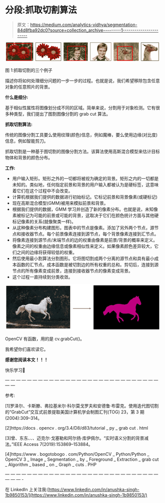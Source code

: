 # 分段:抓取切割算法

> 原文：<https://medium.com/analytics-vidhya/segmentation-84d8fba92dc0?source=collection_archive---------1----------------------->

![](img/72e02972faa7b47fe44ef8e0d1e19e39.png)

图 1:抓取切割的三个例子

描述你将如何处理细分问题的一步一步的过程。也就是说，我们希望移除包含任意对象的任意照片的背景。

**什么是细分:**

基于相似性属性将图像划分成不同的区域。简单来说，分割用于对象检测。它有很多种类型，我们提出了图割图像分割的 grab cut 算法。

**抓取切割算法:**

传统的图像分割工具要么使用纹理(颜色)信息，例如魔棒，要么使用边缘(对比度)信息，例如智能剪刀。

抓取切割是一种基于图切割的图像分割方法。该算法使用高斯混合模型来估计目标物体和背景的颜色分布。

**工作:**

*   用户输入矩形。矩形之外的一切都将被视为确定的背景。矩形之内的一切都是未知的。类似地，任何指定前景和背景的用户输入都被认为是硬标签，这意味着它们在这个过程中不会改变。
*   计算机根据我们提供的数据进行初始标记。它标记前景和背景像素(或硬标记)
*   现在高斯混合模型(GMM)被用来模拟前景和背景。
*   根据我们提供的数据，GMM 学习并创造了新的像素分布。也就是说，未知像素被标记为可能的前景或可能的背景，这取决于它们在颜色统计方面与其他硬标记像素的关系(就像聚类一样)。
*   从这种像素分布构建图形。图表中的节点是像素。添加了另外两个节点，源节点和接收器节点。每个前景像素连接到源节点，每个背景像素连接到汇节点。
*   将像素连接到源节点/末端节点的边的权重由像素是前景/背景的概率来定义。像素之间的权重由边缘信息或像素相似性来定义。如果像素颜色差异较大，它们之间的边缘将获得较低的权重。
*   然后使用最小割算法分割图形。它将图切割成两个分离的源节点和具有最小成本函数的汇节点。成本函数是被切割边的所有权重的总和。剪切后，连接到源节点的所有像素变成前景，连接到接收器节点的像素变成背景。
*   这个过程一直持续到分类收敛。

![](img/27e02600a428189d2b157ba5afffe764.png)

OpenCV 有函数，用的是 cv.grabCut()。

我希望你们喜欢读它。

**感谢您阅读本文！！！**

快乐学习📝

— — — — — — — — — — — — — — — — — — — — — — — — — — — — — —

参考:

[1]罗泽尔、卡斯滕、弗拉基米尔·科尔莫戈罗夫和安德鲁·布雷克。使用迭代图切割的“GrabCut”交互式前景提取美国计算机学会制图汇刊(TOG) 23，第 3 期(2004):309–314。

[2]https://docs . opencv . org/3.4/D8/d83/tutorial _ py _ grab cut . html

[3]曾、东东、、、迈克尔·戈塞勒和阿尔扬·库伊佩尔。“实时语义分割的背景减法。”IEEE Access 7(2019):153869–153884。

[4]https://www . bogotobogo . com/Python/OpenCV _ Python/Python _ OpenCV 3 _ Image _ Segmentation _ by _ Foreground _ Extraction _ grab cut _ Algorithm _ based _ on _ Graph _ cuts . PHP

— — — — — — — — — — — — — — — — — — — — — — — — — — — — — — — -

在 LinkedIn 上关注我:[https://www.linkedin.com/in/anushka-singh-1b9850153/](https://www.linkedin.com/in/anushka-singh-1b9850153/)